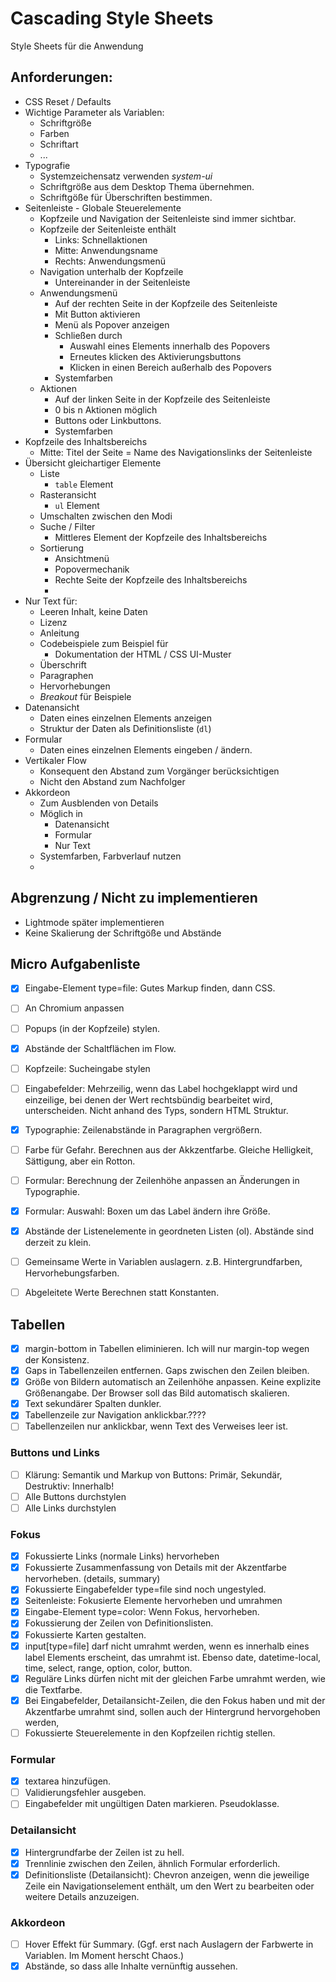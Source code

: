 # Cascading Style Sheets

Style Sheets für die Anwendung

## Anforderungen:

- CSS Reset / Defaults
- Wichtige Parameter als Variablen:
  - Schriftgröße
  - Farben
  - Schriftart
  - ...
- Typografie
  - Systemzeichensatz verwenden *system-ui*
  - Schriftgröße aus dem Desktop Thema übernehmen.
  - Schriftgöße für Überschriften bestimmen.
- Seitenleiste - Globale Steuerelemente
  - Kopfzeile und Navigation der Seitenleiste sind immer sichtbar.
  - Kopfzeile der Seitenleiste enthält
    - Links: Schnellaktionen
    - Mitte: Anwendungsname
    - Rechts: Anwendungsmenü
  - Navigation unterhalb der Kopfzeile
    - Untereinander in der Seitenleiste
  - Anwendungsmenü
    - Auf der rechten Seite in der Kopfzeile des Seitenleiste
    - Mit Button aktivieren
    - Menü als Popover anzeigen
    - Schließen durch
      - Auswahl eines Elements innerhalb des Popovers
      - Erneutes klicken des Aktivierungsbuttons
      - Klicken in einen Bereich außerhalb des Popovers
    - Systemfarben
  - Aktionen
    - Auf der linken Seite in der Kopfzeile des Seitenleiste
    - 0 bis n Aktionen möglich
    - Buttons oder Linkbuttons.
    - Systemfarben
- Kopfzeile des Inhaltsbereichs
  - Mitte: Titel der Seite = Name des Navigationslinks der Seitenleiste
- Übersicht gleichartiger Elemente
  - Liste
    - `table` Element
  - Rasteransicht
    - `ul` Element
  - Umschalten zwischen den Modi
  - Suche / Filter
    - Mittleres Element der Kopfzeile des Inhaltsbereichs
  - Sortierung
    - Ansichtmenü
    - Popovermechanik
    - Rechte Seite der Kopfzeile des Inhaltsbereichs
    -
- Nur Text für:
  - Leeren Inhalt, keine Daten
  - Lizenz
  - Anleitung
  - Codebeispiele zum Beispiel für
    - Dokumentation der HTML / CSS UI-Muster
  - Überschrift
  - Paragraphen
  - Hervorhebungen
  - *Breakout* für Beispiele
- Datenansicht
  - Daten eines einzelnen Elements anzeigen
  - Struktur der Daten als Definitionsliste (`dl`)
- Formular
  - Daten eines einzelnen Elements eingeben / ändern.
- Vertikaler Flow
  - Konsequent den Abstand zum Vorgänger berücksichtigen
  - Nicht den Abstand zum Nachfolger
- Akkordeon
  - Zum Ausblenden von Details
  - Möglich in
    - Datenansicht
    - Formular
    - Nur Text
  - Systemfarben, Farbverlauf nutzen
  -

## Abgrenzung / Nicht zu implementieren

- Lightmode später implementieren
- Keine Skalierung der Schriftgöße und Abstände


## Micro Aufgabenliste

- [X] Eingabe-Element type=file: Gutes Markup finden, dann CSS.
- [ ] An Chromium anpassen
- [ ] Popups (in der Kopfzeile) stylen.
- [X] Abstände der Schaltflächen im Flow.

- [ ] Kopfzeile: Sucheingabe stylen
- [ ] Eingabefelder: Mehrzeilig, wenn das Label hochgeklappt wird und einzeilige, bei denen der Wert rechtsbündig bearbeitet wird, unterscheiden. Nicht anhand des Typs, sondern HTML Struktur.
- [X] Typographie: Zeilenabstände in Paragraphen vergrößern.
- [ ] Farbe für Gefahr. Berechnen aus der Akkzentfarbe. Gleiche Helligkeit, Sättigung, aber ein Rotton.
- [ ] Formular: Berechnung der Zeilenhöhe anpassen an Änderungen in Typographie.
- [X] Formular: Auswahl: Boxen um das Label ändern ihre Größe.
- [X] Abstände der Listenelemente in geordneten Listen (ol). Abstände sind derzeit zu klein.
- [ ] Gemeinsame Werte in Variablen auslagern. z.B. Hintergrundfarben, Hervorhebungsfarben.
- [ ] Abgeleitete Werte Berechnen statt Konstanten.

## Tabellen

- [X] margin-bottom in Tabellen eliminieren. Ich will nur margin-top wegen der Konsistenz.
- [X] Gaps in Tabellenzeilen entfernen. Gaps zwischen den Zeilen bleiben.
- [X] Größe von Bildern automatisch an Zeilenhöhe anpassen. Keine explizite Größenangabe. Der Browser soll das Bild automatisch skalieren.
- [X] Text sekundärer Spalten dunkler.
- [X] Tabellenzeile zur Navigation anklickbar.????
- [ ] Tabellenzeilen nur anklickbar, wenn Text des Verweises leer ist.

### Buttons und Links

- [ ] Klärung: Semantik und Markup von Buttons: Primär, Sekundär, Destruktiv: Innerhalb!
- [ ] Alle Buttons durchstylen
- [ ] Alle Links durchstylen

### Fokus

- [X] Fokussierte Links (normale Links) hervorheben
- [X] Fokussierte Zusammenfassung von Details mit der Akzentfarbe hervorheben. (details, summary)
- [X] Fokussierte Eingabefelder type=file sind noch ungestyled.
- [X] Seitenleiste: Fokusierte Elemente hervorheben und umrahmen
- [X] Eingabe-Element type=color: Wenn Fokus, hervorheben.
- [X] Fokussierung der Zeilen von Definitionslisten.
- [X] Fokussierte Karten gestalten.
- [X] input[type=file] darf nicht umrahmt werden, wenn es innerhalb eines label Elements erscheint, das umrahmt ist. Ebenso date, datetime-local, time, select, range, option, color, button.
- [X] Reguläre Links dürfen nicht mit der gleichen Farbe umrahmt werden, wie die Textfarbe.
- [X] Bei Eingabefelder, Detailansicht-Zeilen, die den Fokus haben und mit der Akzentfarbe umrahmt sind, sollen auch der Hintergrund hervorgehoben werden,
- [ ] Fokussierte Steuerelemente in den Kopfzeilen richtig stellen.

### Formular

- [X] textarea hinzufügen.
- [ ] Validierungsfehler ausgeben.
- [ ] Eingabefelder mit ungültigen Daten markieren. Pseudoklasse.

### Detailansicht

- [X] Hintergrundfarbe der Zeilen ist zu hell.
- [X] Trennlinie zwischen den Zeilen, ähnlich Formular erforderlich.
- [X] Definitionsliste (Detailansicht): Chevron anzeigen, wenn die jeweilige Zeile ein Navigationselement enthält, um den Wert zu bearbeiten oder weitere Details anzuzeigen.

### Akkordeon

- [ ] Hover Effekt für Summary. (Ggf. erst nach Auslagern der Farbwerte in Variablen. Im Moment herscht Chaos.)
- [X] Abstände, so dass alle Inhalte vernünftig aussehen.
